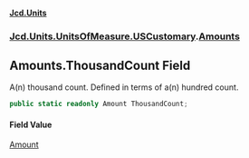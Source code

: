 #### [Jcd.Units](index.md 'index')
### [Jcd.Units.UnitsOfMeasure.USCustomary](Jcd.Units.UnitsOfMeasure.USCustomary.md 'Jcd.Units.UnitsOfMeasure.USCustomary').[Amounts](Jcd.Units.UnitsOfMeasure.USCustomary.Amounts.md 'Jcd.Units.UnitsOfMeasure.USCustomary.Amounts')

## Amounts.ThousandCount Field

A(n) thousand count. Defined in terms of a(n) hundred count.

```csharp
public static readonly Amount ThousandCount;
```

#### Field Value
[Amount](Jcd.Units.UnitTypes.Amount.md 'Jcd.Units.UnitTypes.Amount')